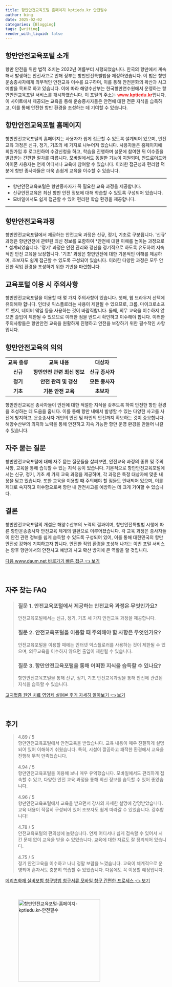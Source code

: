 ```yaml
---
title: 항만안전교육포털 홈페이지 kptiedu.kr 안전필수
author: bing
date: 2025-02-02
categories: [Blogging]
tags: [writing]
render_with_liquid: false
---
```



<h2 id='항만안전교육포털_소개'>항만안전교육포털 소개</h2>

<p>항만 안전을 위한 법적 조치는 2022년 여름부터 시행되었습니다. 한국의 항만에서 계속해서 발생하는 안전사고로 인해 정부는 항만안전특별법을 제정하였습니다. 이 법은 항만운송종사자에게 의무적인 안전교육 이수를 요구하며, 이를 통해 안전문화의 확산과 사고 예방을 목표로 하고 있습니다. 이에 따라 해양수산부는 한국항만연수원에서 운영하는 항만안전교육포털 서비스를 개시하였습니다. 이 포털의 주소는 <b><span style="color: #ee2323;">www.kptiedu.kr</span></b>입니다. 이 사이트에서 제공되는 교육을 통해 운송종사자들은 안전에 대한 전문 지식을 습득하고, 이를 통해 안전한 항만 환경을 조성하는 데 기여할 수 있습니다.</p>

<h2 id='항만안전교육포털_홈페이지'>항만안전교육포털 홈페이지</h2>

<p>항만안전교육포털의 홈페이지는 사용자가 쉽게 접근할 수 있도록 설계되어 있으며, 안전교육 과정은 신규, 정기, 기초의 세 가지로 나누어져 있습니다. 사용자들은 홈페이지에 회원가입 후 로그인하여 수강신청을 하고, 학습을 진행하며 설문에 참여한 뒤 이수증을 발급받는 간편한 절차를 따릅니다. 모바일에서도 동일한 기능이 지원되며, 안드로이드와 아이폰 사용자는 언제 어디서나 교육에 참여할 수 있습니다. 이러한 접근성과 편리함 덕분에 항만 종사자들은 더욱 손쉽게 교육을 이수할 수 있습니다.</p>

<hr />

<ul>
    <li>항만안전교육포털은 항만종사자가 꼭 필요한 교육 과정을 제공합니다.</li>
    <li>신규안전교육은 최신 항만 안전 정보에 대해 학습할 수 있도록 구성되어 있습니다.</li>
    <li>모바일에서도 쉽게 접근할 수 있어 편리한 학습 환경을 제공합니다.</li>
</ul>

<hr />

<h2 id='항만안전교육과정'>항만안전교육과정</h2>

<p>항만안전교육포털에서 제공하는 안전교육 과정은 신규, 정기, 기초로 구분됩니다. '신규' 과정은 항만안전에 관련된 최신 정보를 포함하여 *안전에 대한 이해를 높이는 과정으로* 설계되었습니다. '정기' 과정은 안전 관리와 갱신을 정기적으로 하도록 유도하여 지속적인 안전 교육을 보장합니다. '기초' 과정은 항만안전에 대한 기본적인 이해를 제공하여, 초보자도 쉽게 접근할 수 있도록 구성되어 있습니다. 이러한 다양한 과정은 모두 안전한 작업 환경을 조성하기 위한 기반을 마련합니다.</p>

<h2 id='교육포털_이용시_주의사항'>교육포털 이용 시 주의사항</h2>

<p>항만안전교육포털을 이용할 때 몇 가지 주의사항이 있습니다. 첫째, 웹 브라우저 선택에 유의해야 합니다. 인터넷 익스플로러는 사용이 제한될 수 있으므로, 크롬, 마이크로소프트 엣지, 네이버 웨일 등을 사용하는 것이 바람직합니다. 둘째, 의무 교육을 이수하지 않으면 출입이 제한될 수 있으므로 이러한 점을 반드시 확인하고 이수해야 합니다. 이러한 주의사항들은 항만안전 교육을 원활하게 진행하고 안전을 보장하기 위한 필수적인 사항입니다.</p>

<h2 id='항만안전교육의_의의'>항만안전교육의 의의</h2>

<table>
    <tr>
        <td style="text-align: center; height: 17px;"><b>교육 종류</b></td>
        <td style="text-align: center; height: 17px;"><b>교육 내용</b></td>
        <td style="text-align: center; height: 17px;"><b>대상자</b></td>
    </tr>
    <tr>
        <td style="text-align: center; height: 17px;"><b>신규</b></td>
        <td style="text-align: center; height: 17px;"><b>항만안전 관련 최신 정보</b></td>
        <td style="text-align: center; height: 17px;"><b>신규 종사자</b></td>
    </tr>
    <tr>
        <td style="text-align: center; height: 17px;"><b>정기</b></td>
        <td style="text-align: center; height: 17px;"><b>안전 관리 및 갱신</b></td>
        <td style="text-align: center; height: 17px;"><b>모든 종사자</b></td>
    </tr>
    <tr>
        <td style="text-align: center; height: 17px;"><b>기초</b></td>
        <td style="text-align: center; height: 17px;"><b>기본 안전 교육</b></td>
        <td style="text-align: center; height: 17px;"><b>초보자</b></td>
    </tr>
</table>

<p>항만안전교육은 종사자들이 안전에 대한 적절한 지식을 갖추도록 하여 안전한 항만 환경을 조성하는 데 도움을 줍니다. 이를 통해 항만 내에서 발생할 수 있는 다양한 사고를 사전에 방지하고, 운송종사자 개인의 안전 및 타인의 안전까지 확보하는 것이 중요합니다. 해양수산부의 의지와 노력을 통해 안전하고 지속 가능한 항만 운영 환경을 만들어 나갈 수 있습니다.</p>

<h2 id='자주_묻는_질문'>자주 묻는 질문</h2>

<p>항만안전교육포털에 대해 자주 묻는 질문들을 살펴보면, 안전교육 과정의 종류 및 주의사항, 교육을 통해 습득할 수 있는 지식 등이 있습니다. 기본적으로 항만안전교육포털에서는 신규, 정기, 기초 세 가지 교육 과정을 제공하며, 각 과정은 특정 대상자에 맞춘 내용을 담고 있습니다. 또한 교육을 이용할 때 주의해야 할 점들도 안내되어 있으며, 이를 제대로 숙지하고 이수함으로써 항만 내 안전사고를 예방하는 데 크게 기여할 수 있습니다.</p>

<h2 id='결론'>결론</h2>

<p>항만안전교육포털의 개설은 해양수산부의 노력의 결과이며, 항만안전특별법 시행에 따른 항만운송종사자 안전교육 체계의 일환으로 이루어졌습니다. 각 교육 과정은 종사자들이 안전 관련 정보를 쉽게 습득할 수 있도록 구성되어 있어, 이를 통해 대한민국의 항만 안전성 강화에 기여하고자 합니다. 안전한 작업 환경을 조성해 나가는 이번 포털 서비스는 향후 항만에서의 안전사고 예방과 사고 확산 방지에 큰 역할을 할 것입니다.</p>


<p><a class="click-button" title="다음 www.daum.net 바로가기 빠른 접근" href="https://24nara.github.io/posts/%EB%8B%A4%EC%9D%8C-www.daum.net-%EB%B0%94%EB%A1%9C%EA%B0%80%EA%B8%B0-%EB%B9%A0%EB%A5%B8-%EC%A0%91%EA%B7%BC/" rel="dofollow">다음 www.daum.net 바로가기 빠른 접근 👈 보기</a></p><br>
<h2 id='자주_찾는_FAQ'>자주 찾는 FAQ</h2>
<div itemscope="" itemtype="https://schema.org/FAQPage"> 
<blockquote> 
<div itemscope="" itemprop="mainEntity" itemtype="https://schema.org/Question"> 
<h3 itemprop="name">질문 1. 안전교육포털에서 제공하는 안전교육 과정은 무엇인가요?</h3> 
<div itemscope="" itemprop="acceptedAnswer" itemtype="https://schema.org/Answer"> 
<span itemprop="text"> 
<p>안전교육포털에서는 신규, 정기, 기초 세 가지 안전교육 과정을 제공합니다.</p> 
</span> 
</div> 
</div> 
<div itemscope="" itemprop="mainEntity" itemtype="https://schema.org/Question"> 
<h3 itemprop="name">질문 2. 안전교육포털을 이용할 때 주의해야 할 사항은 무엇인가요?</h3> 
<div itemscope="" itemprop="acceptedAnswer" itemtype="https://schema.org/Answer"> 
<span itemprop="text"> 
<p>안전교육포털을 이용할 때에는 인터넷 익스플로러를 사용하는 것이 제한될 수 있으며, 의무교육을 이수하지 않으면 출입이 제한될 수 있습니다.</p> 
</span> 
</div> 
</div> 
<div itemscope="" itemprop="mainEntity" itemtype="https://schema.org/Question"> 
<h3 itemprop="name">질문 3. 항만안전교육포털을 통해 어떠한 지식을 습득할 수 있나요?</h3> 
<div itemscope="" itemprop="acceptedAnswer" itemtype="https://schema.org/Answer"> 
<span itemprop="text"> 
<p>항만안전교육포털을 통해 신규, 정기, 기초 안전교육과정을 통해 안전에 관련된 지식을 습득할 수 있습니다.</p> 
</span> 
</div> 
</div> 
</blockquote> 
</div>
<p><a class="click-button" title="고지혈증 원인 치료 영양제 살펴본 후기 자세히 알아보기" href="https://24nara.github.io/posts/%EA%B3%A0%EC%A7%80%ED%98%88%EC%A6%9D-%EC%9B%90%EC%9D%B8-%EC%B9%98%EB%A3%8C-%EC%98%81%EC%96%91%EC%A0%9C-%EC%82%B4%ED%8E%B4%EB%B3%B8-%ED%9B%84%EA%B8%B0-%EC%9E%90%EC%84%B8%ED%9E%88-%EC%95%8C%EC%95%84%EB%B3%B4%EA%B8%B0/" rel="dofollow">고지혈증 원인 치료 영양제 살펴본 후기 자세히 알아보기 👈 보기</a></p><br>
<h2 id='후기'>후기</h2>
<div itemscope itemtype="https://schema.org/Product">
  <blockquote>
  <div itemprop="review" itemscope itemtype="https://schema.org/Review">
      <div itemprop="reviewRating" itemscope itemtype="https://schema.org/Rating"> <span itemprop="ratingValue">4.89</span> / <span itemprop="bestRating">5</span> </div>
      <span itemprop="reviewBody">항만안전교육포털에서 안전교육을 받았습니다. 교육 내용이 매우 친절하게 설명되어 있어 이해하기 쉬웠습니다. 특히, 시설이 깔끔하고 쾌적한 환경에서 교육을 진행해 무척 만족했습니다.</span>
  </div>
  <br>
  <div itemprop="review" itemscope itemtype="https://schema.org/Review">
      <div itemprop="reviewRating" itemscope itemtype="https://schema.org/Rating"> <span itemprop="ratingValue">4.94</span> / <span itemprop="bestRating">5</span> </div>
      <span itemprop="reviewBody">항만안전교육포털을 이용해 보니 매우 유익했습니다. 모바일에서도 편리하게 접속할 수 있고, 다양한 안전 교육 과정을 통해 최신 정보를 습득할 수 있어 좋았습니다.</span>
  </div>
  <br>
  <div itemprop="review" itemscope itemtype="https://schema.org/Review">
      <div itemprop="reviewRating" itemscope itemtype="https://schema.org/Rating"> <span itemprop="ratingValue">4.96</span> / <span itemprop="bestRating">5</span> </div>
      <span itemprop="reviewBody">항만안전교육포털에서 교육을 받으면서 강사의 자세한 설명에 감명받았습니다. 교육 내용이 적절히 구성되어 있어 초보자도 쉽게 따라갈 수 있었습니다. 강추합니다!</span>
  </div>
  <br>
  <div itemprop="review" itemscope itemtype="https://schema.org/Review">
      <div itemprop="reviewRating" itemscope itemtype="https://schema.org/Rating"> <span itemprop="ratingValue">4.78</span> / <span itemprop="bestRating">5</span> </div>
      <span itemprop="reviewBody">안전교육포털의 편의성에 놀랐습니다. 언제 어디서나 쉽게 접속할 수 있어서 시간 문제 없이 교육을 받을 수 있었습니다. 교육에 대한 자료도 잘 정리되어 있습니다.</span>
  </div>
  <br>
  <div itemprop="review" itemscope itemtype="https://schema.org/Review">
      <div itemprop="reviewRating" itemscope itemtype="https://schema.org/Rating"> <span itemprop="ratingValue">4.75</span> / <span itemprop="bestRating">5</span> </div>
      <span itemprop="reviewBody">정기 안전교육을 이수하고 나니 정말 보람을 느꼈습니다. 교육이 체계적으로 운영되어 혼자서도 충분히 학습할 수 있었습니다. 다음에도 꼭 이용할 예정입니다.</span>
  </div>
  </blockquote>
</div>
<p><a class="click-button" title="메리츠화재 실비보험 청구방법 청구서류 모바일 청구 간편한 프로세스" href="https://24nara.github.io/posts/%EB%A9%94%EB%A6%AC%EC%B8%A0%ED%99%94%EC%9E%AC-%EC%8B%A4%EB%B9%84%EB%B3%B4%ED%97%98-%EC%B2%AD%EA%B5%AC%EB%B0%A9%EB%B2%95-%EC%B2%AD%EA%B5%AC%EC%84%9C%EB%A5%98-%EB%AA%A8%EB%B0%94%EC%9D%BC-%EC%B2%AD%EA%B5%AC-%EA%B0%84%ED%8E%B8%ED%95%9C-%ED%94%84%EB%A1%9C%EC%84%B8%EC%8A%A4/" rel="dofollow">메리츠화재 실비보험 청구방법 청구서류 모바일 청구 간편한 프로세스 👈 보기</a></p><br>
<figure class="image"><img src="https://24nara.github.io/assets/img/thumbnail/항만안전교육포털-홈페이지-kptiedu.kr-안전필수.webp" alt="항만안전교육포털-홈페이지-kptiedu.kr-안전필수" width="256" height="256"></figure>